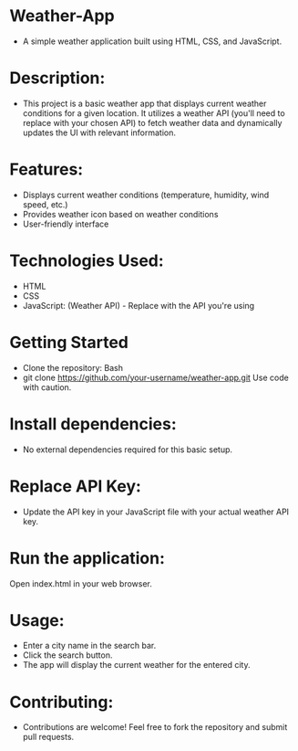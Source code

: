 # Weather-App
* A simple weather application built using HTML, CSS, and JavaScript.

# Description:
* This project is a basic weather app that displays current weather conditions for a given location. It utilizes a weather API (you'll need to replace with your chosen API) to fetch weather data and dynamically updates the UI with relevant information.

# Features:
* Displays current weather conditions (temperature, humidity, wind speed, etc.)
* Provides weather icon based on weather conditions
* User-friendly interface

# Technologies Used:
* HTML
* CSS
* JavaScript: (Weather API) - Replace with the API you're using

# Getting Started
* Clone the repository: Bash
* git clone https://github.com/your-username/weather-app.git
  Use code with caution.

# Install dependencies:
* No external dependencies required for this basic setup.
  
# Replace API Key: 
* Update the API key in your JavaScript file with your actual weather API key.

# Run the application:
Open index.html in your web browser.

# Usage:
* Enter a city name in the search bar.
* Click the search button.
* The app will display the current weather for the entered city.
  
# Contributing:
* Contributions are welcome! Feel free to fork the repository and submit pull requests.
